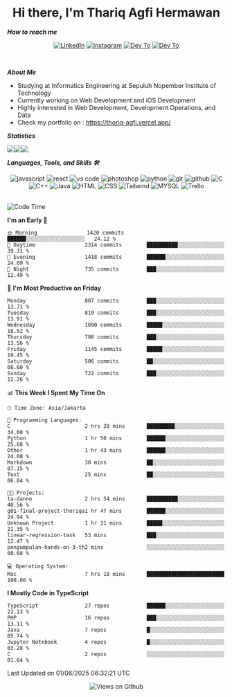 <div align="center">
  <h1>Hi there, I'm Thariq Agfi Hermawan</h1>
</div>


***How to reach me***
<p align='center'>
   <a href="https://www.linkedin.com/in/thariqagfihermawan" target="_blank"><img src="https://img.shields.io/badge/LinkedIn-0077B5?style=for-the-badge&logo=linkedin&logoColor=white" alt="LinkedIn"></a>
   <a href="https://www.instagram.com/thoriqagfi" target="_blank"><img src="https://img.shields.io/badge/Instagram-E4405F?style=for-the-badge&logo=instagram&logoColor=white" alt="Instagram"></a>
   <a href="https://medium.com/@thoriq.aghfi60" target="_blank"><img src="https://img.shields.io/badge/Medium-12100E?style=for-the-badge&logo=medium&logoColor=white" alt="Dev To"></a>
   <a href="https://linktr.ee/thoriqagfi" target="_blank"><img src="https://img.shields.io/badge/linktree-1de9b6?style=for-the-badge&logo=linktree&logoColor=white" alt="Dev To"></a>
</p>

<br>

***About Me***
- Studying at Informatics Engineering at Sepuluh Nopember Institute of Technology
- Currently working on Web Development and iOS Development
- Highly interested in Web Development, Development Operations, and Data
- Check my portfolio on : https://thoriq-agfi.vercel.app/

***Statistics***

<!-- [![GitHub Streak](http://github-readme-streak-stats.herokuapp.com?user=thoriqagfi&theme=dark)](https://git.io/streak-stats) -->

<div align="center">
  <div style="display: flex;">
    <img src="http://github-readme-streak-stats.herokuapp.com?user=thoriqagfi&theme=chartreuse-dark"/>
    <img src="https://github-readme-stats.vercel.app/api/top-langs/?username=thoriqagfi&layout=compact&&theme=chartreuse-dark&langs_count=8)](https://github.com/thoriqagfi"/>
    <img src="https://github-readme-stats.vercel.app/api?username=thoriqagfi&show_icons=true&theme=chartreuse-dark"/>
  </div>
</div>

<!-- [![Top Langs](https://github-readme-stats.vercel.app/api/top-langs/?username=thoriqagfi&layout=compact&&theme=chartreuse-dark&langs_count=8)](https://github.com/thoriqagfi)
< ![Agfi's GitHub stats](https://github-readme-stats.vercel.app/api?username=thoriqagfi&show_icons=true&theme=chartreuse-dark) -->

***Languages, Tools, and Skills 🛠***

  <div align="center">
    <img src="https://img.shields.io/badge/JavaScript-F7DF1E?style=for-the-badge&logo=javascript&logoColor=black" alt="javascript" />
    <img src="https://img.shields.io/badge/React-61DAFB?style=for-the-badge&logo=react&logoColor=black" alt="react" />
    <img src="https://img.shields.io/badge/vs%20code-007ACC?style=for-the-badge&logo=visual%20studio%20code&logoColor=white" alt="vs code" />
    <img src="https://img.shields.io/badge/adobe%20photoshop-31A8FF?style=for-the-badge&logo=adobe%20photoshop&logoColor=white" alt="photoshop" />
    <img src="https://img.shields.io/badge/python-3776AB?style=for-the-badge&logo=python&logoColor=white" alt="python" />
    <img src="https://img.shields.io/badge/Git-F05032?style=for-the-badge&logo=git&logoColor=white" alt="git" />
    <img src="https://img.shields.io/badge/GitHub-100000?style=for-the-badge&logo=github&logoColor=white" alt="github" />
    <img src="https://img.shields.io/badge/c-%2300599C.svg?style=for-the-badge&logo=c&logoColor=white" alt="C" />
    <img src="https://img.shields.io/badge/c++-%2300599C.svg?style=for-the-badge&logo=c%2B%2B&logoColor=white" alt="C++" />
    <img src="https://img.shields.io/badge/Java-ED8B00?style=for-the-badge&logo=java&logoColor=white" alt="Java"/>
    <img src="https://img.shields.io/badge/HTML5-E34F26?style=for-the-badge&logo=html5&logoColor=white" alt="HTML" />
    <img src="https://img.shields.io/badge/CSS-239120?&style=for-the-badge&logo=css3&logoColor=white" alt ="CSS" />
    <img src="https://img.shields.io/badge/tailwindcss-%2338B2AC.svg?style=for-the-badge&logo=tailwind-css&logoColor=white" alt="Tailwind" />
    <img src="https://img.shields.io/badge/MySQL-00000F?style=for-the-badge&logo=mysql&logoColor=white" alt="MYSQL" />
    <img src="https://img.shields.io/badge/Trello-%23026AA7.svg?style=for-the-badge&logo=Trello&logoColor=white" alt="Trello" />
  </div><br>

<!--START_SECTION:waka-->
![Code Time](http://img.shields.io/badge/Code%20Time-1%2C112%20hrs%2023%20mins-blue)

**I'm an Early 🐤** 

```text
🌞 Morning                1420 commits        ██████░░░░░░░░░░░░░░░░░░░   24.12 % 
🌆 Daytime                2314 commits        ██████████░░░░░░░░░░░░░░░   39.31 % 
🌃 Evening                1418 commits        ██████░░░░░░░░░░░░░░░░░░░   24.09 % 
🌙 Night                  735 commits         ███░░░░░░░░░░░░░░░░░░░░░░   12.49 % 
```
📅 **I'm Most Productive on Friday** 

```text
Monday                   807 commits         ███░░░░░░░░░░░░░░░░░░░░░░   13.71 % 
Tuesday                  819 commits         ███░░░░░░░░░░░░░░░░░░░░░░   13.91 % 
Wednesday                1090 commits        █████░░░░░░░░░░░░░░░░░░░░   18.52 % 
Thursday                 798 commits         ███░░░░░░░░░░░░░░░░░░░░░░   13.56 % 
Friday                   1145 commits        █████░░░░░░░░░░░░░░░░░░░░   19.45 % 
Saturday                 506 commits         ██░░░░░░░░░░░░░░░░░░░░░░░   08.60 % 
Sunday                   722 commits         ███░░░░░░░░░░░░░░░░░░░░░░   12.26 % 
```


📊 **This Week I Spent My Time On** 

```text
🕑︎ Time Zone: Asia/Jakarta

💬 Programming Languages: 
C                        2 hrs 28 mins       █████████░░░░░░░░░░░░░░░░   34.60 % 
Python                   1 hr 50 mins        ██████░░░░░░░░░░░░░░░░░░░   25.68 % 
Other                    1 hr 43 mins        ██████░░░░░░░░░░░░░░░░░░░   24.08 % 
Markdown                 30 mins             ██░░░░░░░░░░░░░░░░░░░░░░░   07.15 % 
Text                     25 mins             ██░░░░░░░░░░░░░░░░░░░░░░░   06.04 % 

🐱‍💻 Projects: 
ta-danno                 2 hrs 54 mins       ██████████░░░░░░░░░░░░░░░   40.56 % 
g01-final-project-thoriqa1 hr 47 mins        ██████░░░░░░░░░░░░░░░░░░░   24.94 % 
Unknown Project          1 hr 31 mins        █████░░░░░░░░░░░░░░░░░░░░   21.35 % 
linear-regression-task   53 mins             ███░░░░░░░░░░░░░░░░░░░░░░   12.47 % 
pengumpulan-hands-on-3-th2 mins              ░░░░░░░░░░░░░░░░░░░░░░░░░   00.68 % 

💻 Operating System: 
Mac                      7 hrs 10 mins       █████████████████████████   100.00 % 
```

**I Mostly Code in TypeScript** 

```text
TypeScript               27 repos            ██████░░░░░░░░░░░░░░░░░░░   22.13 % 
PHP                      16 repos            ███░░░░░░░░░░░░░░░░░░░░░░   13.11 % 
Java                     7 repos             █░░░░░░░░░░░░░░░░░░░░░░░░   05.74 % 
Jupyter Notebook         4 repos             █░░░░░░░░░░░░░░░░░░░░░░░░   03.28 % 
C                        2 repos             ░░░░░░░░░░░░░░░░░░░░░░░░░   01.64 % 
```




 Last Updated on 01/06/2025 06:32:21 UTC
<!--END_SECTION:waka-->

<div align="center">
<img src="https://komarev.com/ghpvc/?username=thoriqagfi&color=blue" alt="Views on Github" />
</div>
